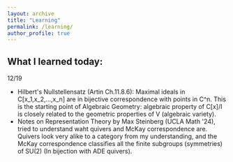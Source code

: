 ```yaml
---
layout: archive
title: "Learning"
permalink: /learning/
author_profile: true
---
```


What I learned today:
------

12/19
* Hilbert's Nullstellensatz (Artin Ch.11.8.6): Maximal ideals in C[x_1,x_2,...,x_n] are in bijective correspondence with points in C^n. This is the starting point of Algebraic Geometry: algebraic property of C[x]/I is closely related to the geometric properties of V (algebraic variety).
* Notes on Representation Theory by Max Steinberg (UCLA Math '24), tried to understand waht quivers and McKay correspondence are. Quivers look very alike to a category from my understanding, and the McKay correspondence classifies all the finite subgroups (symmetries) of SU(2) (In bijection with ADE quivers).
